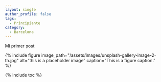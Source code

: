 ```yaml
---
layout: single
author_profile: false
tags:
  - Principiante
category:
  - Barcelona
---
```


Mi primer post

{% include figure image_path="/assets/images/unsplash-gallery-image-2-th.jpg" alt="this is a placeholder image" caption="This is a figure caption." %}

{% include toc %}

